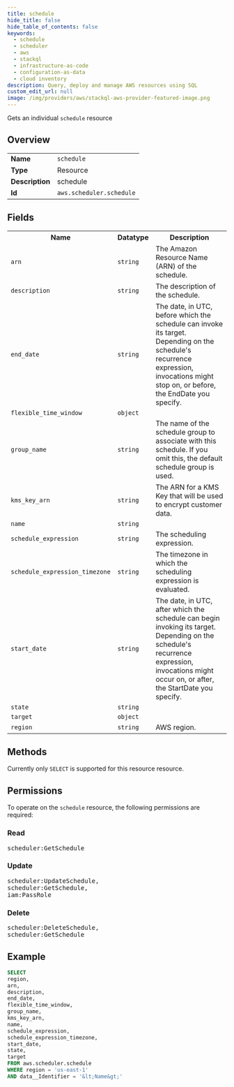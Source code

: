 ```yaml
---
title: schedule
hide_title: false
hide_table_of_contents: false
keywords:
  - schedule
  - scheduler
  - aws
  - stackql
  - infrastructure-as-code
  - configuration-as-data
  - cloud inventory
description: Query, deploy and manage AWS resources using SQL
custom_edit_url: null
image: /img/providers/aws/stackql-aws-provider-featured-image.png
---
```

Gets an individual <code>schedule</code> resource

## Overview
<table><tbody>
<tr><td><b>Name</b></td><td><code>schedule</code></td></tr>
<tr><td><b>Type</b></td><td>Resource</td></tr>
<tr><td><b>Description</b></td><td>schedule</td></tr>
<tr><td><b>Id</b></td><td><code>aws.scheduler.schedule</code></td></tr>
</tbody></table>

## Fields
<table><tbody>
<tr><th>Name</th><th>Datatype</th><th>Description</th></tr>
<tr><td><code>arn</code></td><td><code>string</code></td><td>The Amazon Resource Name (ARN) of the schedule.</td></tr>
<tr><td><code>description</code></td><td><code>string</code></td><td>The description of the schedule.</td></tr>
<tr><td><code>end_date</code></td><td><code>string</code></td><td>The date, in UTC, before which the schedule can invoke its target. Depending on the schedule's recurrence expression, invocations might stop on, or before, the EndDate you specify.</td></tr>
<tr><td><code>flexible_time_window</code></td><td><code>object</code></td><td></td></tr>
<tr><td><code>group_name</code></td><td><code>string</code></td><td>The name of the schedule group to associate with this schedule. If you omit this, the default schedule group is used.</td></tr>
<tr><td><code>kms_key_arn</code></td><td><code>string</code></td><td>The ARN for a KMS Key that will be used to encrypt customer data.</td></tr>
<tr><td><code>name</code></td><td><code>string</code></td><td></td></tr>
<tr><td><code>schedule_expression</code></td><td><code>string</code></td><td>The scheduling expression.</td></tr>
<tr><td><code>schedule_expression_timezone</code></td><td><code>string</code></td><td>The timezone in which the scheduling expression is evaluated.</td></tr>
<tr><td><code>start_date</code></td><td><code>string</code></td><td>The date, in UTC, after which the schedule can begin invoking its target. Depending on the schedule's recurrence expression, invocations might occur on, or after, the StartDate you specify.</td></tr>
<tr><td><code>state</code></td><td><code>string</code></td><td></td></tr>
<tr><td><code>target</code></td><td><code>object</code></td><td></td></tr>
<tr><td><code>region</code></td><td><code>string</code></td><td>AWS region.</td></tr>

</tbody></table>

## Methods
Currently only <code>SELECT</code> is supported for this resource resource.

## Permissions

To operate on the <code>schedule</code> resource, the following permissions are required:

### Read
<pre>
scheduler:GetSchedule</pre>

### Update
<pre>
scheduler:UpdateSchedule,
scheduler:GetSchedule,
iam:PassRole</pre>

### Delete
<pre>
scheduler:DeleteSchedule,
scheduler:GetSchedule</pre>


## Example
```sql
SELECT
region,
arn,
description,
end_date,
flexible_time_window,
group_name,
kms_key_arn,
name,
schedule_expression,
schedule_expression_timezone,
start_date,
state,
target
FROM aws.scheduler.schedule
WHERE region = 'us-east-1'
AND data__Identifier = '&lt;Name&gt;'
```

